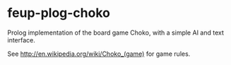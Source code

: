 feup-plog-choko
===============

Prolog implementation of the board game Choko, with a simple AI and text interface.

See http://en.wikipedia.org/wiki/Choko_(game) for game rules.
